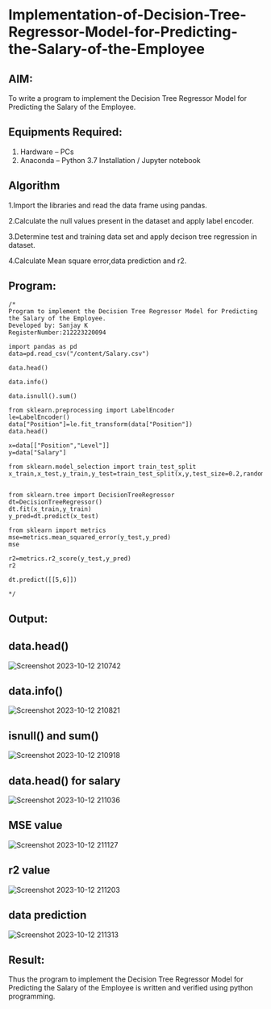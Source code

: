 # Implementation-of-Decision-Tree-Regressor-Model-for-Predicting-the-Salary-of-the-Employee

## AIM:
To write a program to implement the Decision Tree Regressor Model for Predicting the Salary of the Employee.

## Equipments Required:
1. Hardware – PCs
2. Anaconda – Python 3.7 Installation / Jupyter notebook

## Algorithm

1.Import the libraries and read the data frame using pandas.

2.Calculate the null values present in the dataset and apply label encoder.

3.Determine test and training data set and apply decison tree regression in dataset.

4.Calculate Mean square error,data prediction and r2.

## Program:
```
/*
Program to implement the Decision Tree Regressor Model for Predicting the Salary of the Employee.
Developed by: Sanjay K
RegisterNumber:212223220094

import pandas as pd
data=pd.read_csv("/content/Salary.csv")

data.head()

data.info()

data.isnull().sum()

from sklearn.preprocessing import LabelEncoder
le=LabelEncoder()
data["Position"]=le.fit_transform(data["Position"])
data.head()

x=data[["Position","Level"]]
y=data["Salary"]

from sklearn.model_selection import train_test_split
x_train,x_test,y_train,y_test=train_test_split(x,y,test_size=0.2,random_state=2)


from sklearn.tree import DecisionTreeRegressor
dt=DecisionTreeRegressor()
dt.fit(x_train,y_train)
y_pred=dt.predict(x_test)

from sklearn import metrics
mse=metrics.mean_squared_error(y_test,y_pred)
mse

r2=metrics.r2_score(y_test,y_pred)
r2

dt.predict([[5,6]])
  
*/
```

## Output:

## data.head()
![Screenshot 2023-10-12 210742](https://github.com/RENUGASARAVANAN/Implementation-of-Decision-Tree-Regressor-Model-for-Predicting-the-Salary-of-the-Employee/assets/119292258/351717be-0284-40cb-bdfa-357258f04ddd)

## data.info()

![Screenshot 2023-10-12 210821](https://github.com/RENUGASARAVANAN/Implementation-of-Decision-Tree-Regressor-Model-for-Predicting-the-Salary-of-the-Employee/assets/119292258/c4e3ee02-f089-4c48-a31d-2be75b176729)

## isnull() and sum()

![Screenshot 2023-10-12 210918](https://github.com/RENUGASARAVANAN/Implementation-of-Decision-Tree-Regressor-Model-for-Predicting-the-Salary-of-the-Employee/assets/119292258/6a54042a-ad93-4813-81aa-4479e8ce5d5e)

## data.head() for salary

![Screenshot 2023-10-12 211036](https://github.com/RENUGASARAVANAN/Implementation-of-Decision-Tree-Regressor-Model-for-Predicting-the-Salary-of-the-Employee/assets/119292258/dbcc8998-eeac-4244-b60b-20694f1779c1)

## MSE value

![Screenshot 2023-10-12 211127](https://github.com/RENUGASARAVANAN/Implementation-of-Decision-Tree-Regressor-Model-for-Predicting-the-Salary-of-the-Employee/assets/119292258/12cd27fe-9b43-45f6-bd41-9eae538bba4a)

## r2 value

![Screenshot 2023-10-12 211203](https://github.com/RENUGASARAVANAN/Implementation-of-Decision-Tree-Regressor-Model-for-Predicting-the-Salary-of-the-Employee/assets/119292258/dcedca1a-0fd2-4ad6-8beb-4a2b1223f570)

## data prediction

![Screenshot 2023-10-12 211313](https://github.com/RENUGASARAVANAN/Implementation-of-Decision-Tree-Regressor-Model-for-Predicting-the-Salary-of-the-Employee/assets/119292258/99fd8761-3ddd-4c5a-b0ec-887fc3bddbca)



## Result:
Thus the program to implement the Decision Tree Regressor Model for Predicting the Salary of the Employee is written and verified using python programming.
